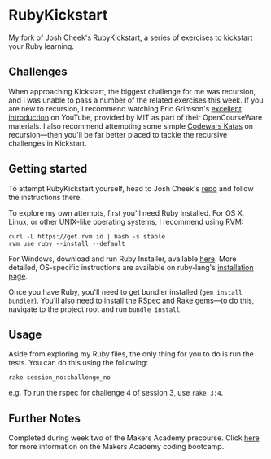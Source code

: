 # RubyKickstart

My fork of Josh Cheek's RubyKickstart, a series of exercises to kickstart your Ruby learning. 

## Challenges 

When approaching Kickstart, the biggest challenge for me was recursion, and I was unable to pass a number of the related exercises this week. If you are new to recursion, I recommend watching Eric Grimson's [excellent introduction](https://www.youtube.com/watch?v=WbWb0u8bJrU) on YouTube, provided by MIT as part of their OpenCourseWare materials. I also recommend attempting some simple [Codewars Katas](http://www.codewars.com/kata/search/ruby?q=recursion&r%5B%5D=-8&r%5B%5D=-7&r%5B%5D=-6&beta=false) on recursion—then you'll be far better placed to tackle the recursive challenges in Kickstart.

## Getting started

To attempt RubyKickstart yourself, head to Josh Cheek's [repo](https://github.com/JoshCheek/ruby-kickstart) and follow the instructions there.

To explore my own attempts, first you'll need Ruby installed. For OS X, Linux, or other UNIX-like operating systems, I recommend using RVM:

```
curl -L https://get.rvm.io | bash -s stable
rvm use ruby --install --default
```

For Windows, download and run Ruby Installer, available [here](https://rubyinstaller.org).
More detailed, OS-specific instructions are available on ruby-lang's [installation page](https://www.ruby-lang.org/en/documentation/installation/).

Once you have Ruby, you'll need to get bundler installed (`gem install bundler`). You'll also need to install the RSpec and Rake gems—to do this, navigate to the project root and run `bundle install`.

## Usage

Aside from exploring my Ruby files, the only thing for you to do is run the tests. You can do this using the following:
```
rake session_no:challenge_no
```
e.g. To run the rspec for challenge 4 of session 3, use `rake 3:4`.

## Further Notes

Completed during week two of the Makers Academy precourse. Click [here](http://www.makersacademy.com) for more information on the Makers Academy coding bootcamp.
